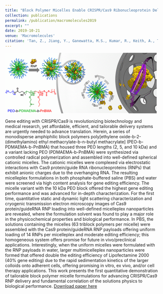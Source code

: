 ```yaml
---
title: "Block Polymer Micelles Enable CRISPR/Cas9 Ribonucleoprotein Delivery: Physicochemical Properties Affect Packaging Mechanisms and Gene Editing Efficiency."
collection: publications
permalink: /publication/macromolecules2019
excerpt: ""
date: 2019-10-21
venue: 'Macromolecules'
citation: 'Tan, Z., Jiang, Y., Ganewatta, M.S., Kumar, R., Keith, A., Twaroski, K., Pengo, T., Tolar, J., Lodge, T.P., Reineke, T.M.,  (2019) Macromolecules, 52, 21, 8197-8206.'
---
```


![macro](/images/ma9b01645_0002.gif)

Gene editing with CRISPR/Cas9 is revolutionizing biotechnology and medical research, yet affordable, efficient, and tailorable delivery systems are urgently needed to advance translation. Herein, a series of monodisperse amphiphilic block polymers poly[ethylene oxide-b-2-(dimethylamino) ethyl methacrylate-b-n-butyl methacrylate] (PEO-b-PDMAEMA-b-PnBMA) that housed three PEO lengths (2, 5, and 10 kDa) and a variant lacking PEO (PDMAEMA-b-PnBMA) were synthesized via controlled radical polymerization and assembled into well-defined spherical cationic micelles. The cationic micelles were complexed via electrostatic interactions with Cas9 protein/guide RNA ribonucleoproteins (RNPs) that exhibit anionic charges due to the overhanging RNA. The resulting micelleplex formulations in both phosphate-buffered saline (PBS) and water were screened via high content analysis for gene editing efficiency. The micelle variant with the 10 kDa PEO block offered the highest gene editing performance and was advanced for in-depth characterization. For the first time, quantitative static and dynamic light scattering characterization and cryogenic transmission electron microscopy images of Cas9 protein/guideRNA RNP loading into well-defined micelleplex nanoparticles are revealed, where the formulation solvent was found to play a major role in the physicochemical properties and biological performance. In PBS, the solutions containing the micelles (63 triblock polymers per micelle) were assembled with the Cas9 protein/guideRNA RNP payloads offering uniform loading of 14 RNPs per micelleplex and moderate editing efficiency; this homogeneous system offers promise for future in vivo/preclinical applications. Interestingly, when the uniform micelles were formulated with the RNP payloads in water, larger multimicelleplex nanoparticles were formed that offered double the editing efficiency of Lipofectamine 2000 (40% gene editing) due to the rapid sedimentation kinetics of the larger colloids onto adherent cells, offering promising in vitro, ex vivo, and/or cell therapy applications. This work presents the first quantitative demonstration of tailorable block polymer micelle formulations for advancing CRISPR/Cas9 RNP delivery and fundamental correlation of the solutions physics to biological performance.
[Download paper here](http://rmykmr.github.io/files/acs.macromol.9b01645.pdf)
